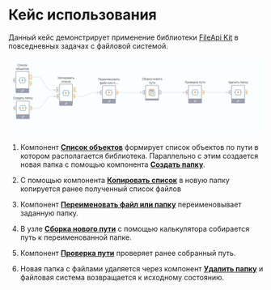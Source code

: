# Кейс использования

Данный кейс демонстрирует применение библиотеки [FileApi Kit](../README.md) в повседневных задачах с файловой системой.

![](./img/case.jpg)

1. Компонент [**Список объектов**](list-of-objects.md) формирует список объектов по пути в котором располагается библиотека. Параллельно с этим создается новая папка с помощью компонента [**Создать папку**](create-folder.md). 

2. С помощью компонента [**Копировать список**](copy-files-list.md) в новую папку копируется ранее полученный список файлов  

3. Компонент [**Переименовать файл или папку**](rename-object.md) переименовывает заданную папку.

5. В узле [**Сборка нового пути**](https://help.loginom.ru/userguide/processors/transformation/calc/) с помощью калькулятора собирается путь к переименованной папке.

6. Компонент [**Проверка пути**](check-path.md) проверяет ранее собранный путь. 

7. Новая папка с файлами удаляется через компонент [**Удалить папку**](delete-folder.md) и файловая система возвращается к исходному состоянию.

